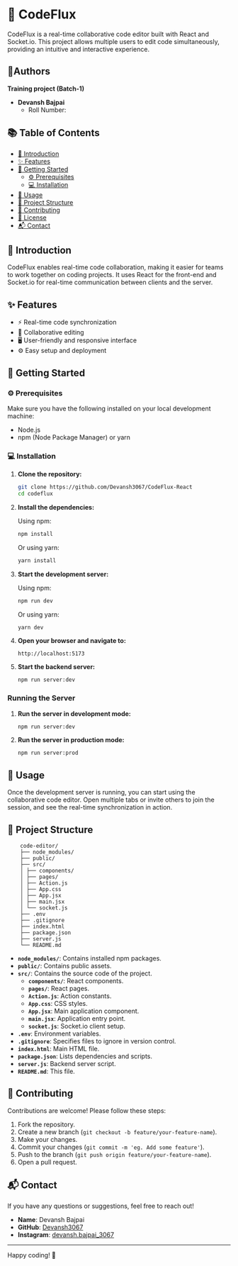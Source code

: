 # 🚀 CodeFlux

CodeFlux is a real-time collaborative code editor built with React and Socket.io. This project allows multiple users to edit code simultaneously, providing an intuitive and interactive experience.

## 👨Authors
   **Training project (Batch-1)**

- **Devansh Bajpai**
  - Roll Number: 

## 📚 Table of Contents

- [📖 Introduction](#-introduction)
- [✨ Features](#-features)
- [🔧 Getting Started](#-getting-started)
  - [⚙️ Prerequisites](#-prerequisites)
  - [💻 Installation](#-installation)
- [🚀 Usage](#-usage)
- [📁 Project Structure](#-project-structure)
- [🤝 Contributing](#-contributing)
- [📜 License](#-license)
- [📬 Contact](#-contact)

## 📖 Introduction

CodeFlux enables real-time code collaboration, making it easier for teams to work together on coding projects. It uses React for the front-end and Socket.io for real-time communication between clients and the server.

## ✨ Features

- ⚡ Real-time code synchronization
- 👥 Collaborative editing
- 🖥️ User-friendly and responsive interface
- ⚙️ Easy setup and deployment

## 🔧 Getting Started

### ⚙️ Prerequisites

Make sure you have the following installed on your local development machine:

- Node.js
- npm (Node Package Manager) or yarn

### 💻 Installation

1. **Clone the repository:**

    ```bash
    git clone https://github.com/Devansh3067/CodeFlux-React
    cd codeflux
    ```

2. **Install the dependencies:**

    Using npm:
    ```bash
    npm install
    ```

    Or using yarn:
    ```bash
    yarn install
    ```

3. **Start the development server:**

    Using npm:
    ```bash
    npm run dev
    ```

    Or using yarn:
    ```bash
    yarn dev
    ```

4. **Open your browser and navigate to:**

    ```
    http://localhost:5173
    ```

5. **Start the backend server:**

    ```bash
    npm run server:dev
    ```

### Running the Server

1. **Run the server in development mode:**

    ```bash
    npm run server:dev
    ```

2. **Run the server in production mode:**

    ```bash
    npm run server:prod
    ```

## 🚀 Usage

Once the development server is running, you can start using the collaborative code editor. Open multiple tabs or invite others to join the session, and see the real-time synchronization in action.

## 📁 Project Structure

        code-editor/
        ├── node_modules/
        ├── public/
        ├── src/
        │ ├── components/
        │ ├── pages/
        │ ├── Action.js
        │ ├── App.css
        │ ├── App.jsx
        │ ├── main.jsx
        │ └── socket.js
        ├── .env
        ├── .gitignore
        ├── index.html
        ├── package.json
        ├── server.js
        └── README.md


- **`node_modules/`**: Contains installed npm packages.
- **`public/`**: Contains public assets.
- **`src/`**: Contains the source code of the project.
  - **`components/`**: React components.
  - **`pages/`**: React pages.
  - **`Action.js`**: Action constants.
  - **`App.css`**: CSS styles.
  - **`App.jsx`**: Main application component.
  - **`main.jsx`**: Application entry point.
  - **`socket.js`**: Socket.io client setup.
- **`.env`**: Environment variables.
- **`.gitignore`**: Specifies files to ignore in version control.
- **`index.html`**: Main HTML file.
- **`package.json`**: Lists dependencies and scripts.
- **`server.js`**: Backend server script.
- **`README.md`**: This file.

## 🤝 Contributing

Contributions are welcome! Please follow these steps:

1. Fork the repository.
2. Create a new branch (`git checkout -b feature/your-feature-name`).
3. Make your changes.
4. Commit your changes (`git commit -m 'eg. Add some feature'`).
5. Push to the branch (`git push origin feature/your-feature-name`).
6. Open a pull request.

<!-- ## 📜 License

This project is licensed under the MIT License. -->

## 📬 Contact

If you have any questions or suggestions, feel free to reach out!

- **Name**: Devansh Bajpai
- **GitHub**: [Devansh3067](https://github.com/Devansh3067)
- **Instagram**: [devansh.bajpai_3067](https://www.instagram.com/devansh.bajpai_3067/)

---

Happy coding! 🎉
